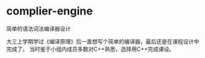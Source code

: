 # complier-engine
简单的语法词法编译器设计

大三上学期学过《编译原理》后一直想写个简单的编译器，最后还是在课程设计中完成了。
当时鉴于小组内成员多数对C++熟悉，选择用C++完成课设。
